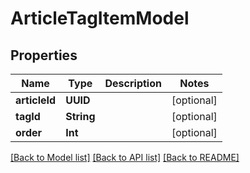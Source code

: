 # ArticleTagItemModel

## Properties
Name | Type | Description | Notes
------------ | ------------- | ------------- | -------------
**articleId** | **UUID** |  | [optional] 
**tagId** | **String** |  | [optional] 
**order** | **Int** |  | [optional] 

[[Back to Model list]](../README.md#documentation-for-models) [[Back to API list]](../README.md#documentation-for-api-endpoints) [[Back to README]](../README.md)


